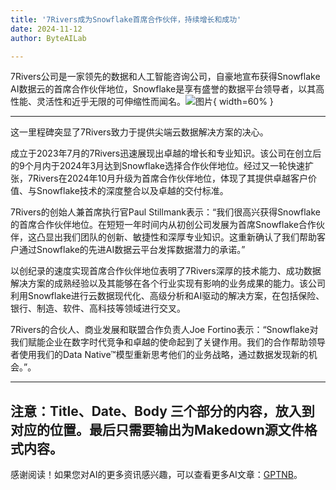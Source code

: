 ```yaml
---
title: '7Rivers成为Snowflake首席合作伙伴，持续增长和成功'
date: 2024-11-12
author: ByteAILab

---
```


7Rivers公司是一家领先的数据和人工智能咨询公司，自豪地宣布获得Snowflake AI数据云的首席合作伙伴地位，Snowflake是享有盛誉的数据平台领导者，以其高性能、灵活性和近乎无限的可伸缩性而闻名。![图片](https://ai-techpark.com/wp-content/uploads/2024/11/7Rivers-960x540.jpg){ width=60% }

---
这一里程碑突显了7Rivers致力于提供尖端云数据解决方案的决心。

成立于2023年7月的7Rivers迅速展现出卓越的增长和专业知识。该公司在创立后的9个月内于2024年3月达到Snowflake选择合作伙伴地位。经过又一轮快速扩张，7Rivers在2024年10月升级为首席合作伙伴地位，体现了其提供卓越客户价值、与Snowflake技术的深度整合以及卓越的交付标准。

7Rivers的创始人兼首席执行官Paul Stillmank表示：“我们很高兴获得Snowflake的首席合作伙伴地位。在短短一年时间内从初创公司发展为首席Snowflake合作伙伴，这凸显出我们团队的创新、敏捷性和深厚专业知识。这重新确认了我们帮助客户通过Snowflake的先进AI数据云平台发挥数据潜力的承诺。”

以创纪录的速度实现首席合作伙伴地位表明了7Rivers深厚的技术能力、成功数据解决方案的成熟经验以及其能够在各个行业实现有影响的业务成果的能力。该公司利用Snowflake进行云数据现代化、高级分析和AI驱动的解决方案，在包括保险、银行、制造、软件、高科技等领域进行交叉。

7Rivers的合伙人、商业发展和联盟合作负责人Joe Fortino表示：“Snowflake对我们赋能企业在数字时代竞争和卓越的使命起到了关键作用。我们的合作帮助领导者使用我们的Data Native™模型重新思考他们的业务战略，通过数据发现新的机会。”。

---

注意：Title、Date、Body 三个部分的内容，放入到对应的位置。最后只需要输出为Makedown源文件格式内容。
---
感谢阅读！如果您对AI的更多资讯感兴趣，可以查看更多AI文章：[GPTNB](https://gptnb.com)。